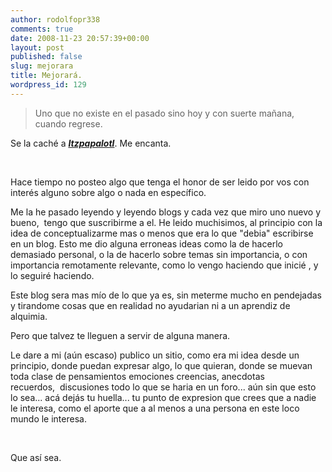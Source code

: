 ```yaml
---
author: rodolfopr338
comments: true
date: 2008-11-23 20:57:39+00:00
layout: post
published: false
slug: mejorara
title: Mejorará.
wordpress_id: 129
---
```


<!-- more -->

<blockquote>Uno que no existe en el pasado sino hoy y con suerte mañana, cuando regrese.</blockquote>


Se la caché a [_**Itzpapalotl**_](http://itzpapalotl.org/2008/11/21/rearview-mirror/). Me encanta.

 

Hace tiempo no posteo algo que tenga el honor de ser leido por vos con interés alguno sobre algo o nada en específico.

Me la he pasado leyendo y leyendo blogs y cada vez que miro uno nuevo y bueno,  tengo que suscribirme a el. He leido muchisimos, al principio con la idea de conceptualizarme mas o menos que era lo que "debia" escribirse en un blog.
Esto me dio alguna erroneas ideas como la de hacerlo demasiado personal, o la de hacerlo sobre temas sin importancia, o con importancia remotamente relevante, como lo vengo haciendo que inicié , y lo seguiré haciendo.

Este blog sera mas mío de lo que ya es, sin meterme mucho en pendejadas y tirandome cosas que en realidad no ayudarian ni a un aprendiz de alquimia.

Pero que talvez te lleguen a servir de alguna manera.

Le dare a mi (aún escaso) publico un sitio, como era mi idea desde un principio, donde puedan expresar algo, lo que quieran, donde se muevan toda clase de pensamientos emociones creencias, anecdotas recuerdos,  discusiones todo lo que se haria en un foro... aún sin que esto lo sea... acá dejás tu huella... tu punto de expresion que crees que a nadie le interesa, como el aporte que a al menos a una persona en este loco mundo le interesa.

 

Que así sea.
